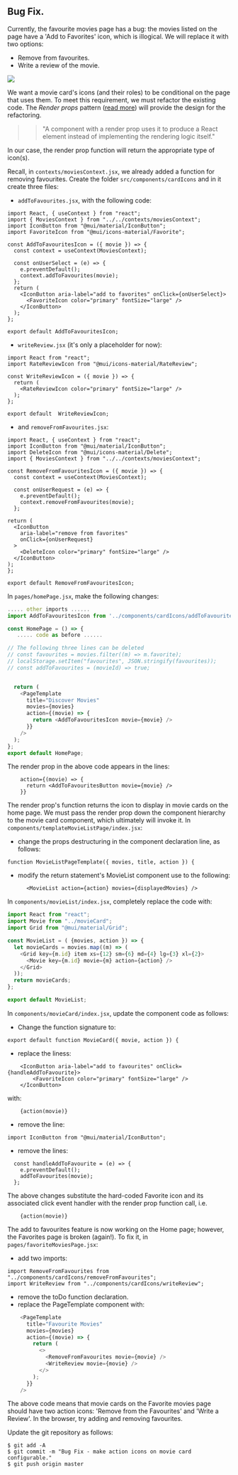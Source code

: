 ## Bug Fix.

Currently, the favourite movies page has a bug: the movies listed on the page have a 'Add to Favorites' icon, which is illogical. We will replace it with two options:

- Remove from favourites.
- Write a review of the movie.

![][favcard]

We want a movie card's icons (and their roles) to be conditional on the page that uses them. To meet this requirement, we must refactor the existing code. The _Render props_ pattern ([read more][renderprop]) will provide the design for the refactoring.

> > "A component with a render prop uses it to produce a React element  instead of implementing the rendering logic itself."

In our case, the render prop function will return the appropriate type of icon(s).

Recall, in `contexts/moviesContext.jsx`, we already added a function for removing favourites. Create the folder `src/components/cardIcons` and in it create three files:

- `addToFavourites.jsx`, with the following code:

```
import React, { useContext } from "react";
import { MoviesContext } from "../../contexts/moviesContext";
import IconButton from "@mui/material/IconButton";
import FavoriteIcon from "@mui/icons-material/Favorite";

const AddToFavouritesIcon = ({ movie }) => {
  const context = useContext(MoviesContext);

  const onUserSelect = (e) => {
    e.preventDefault();
    context.addToFavourites(movie);
  };
  return (
    <IconButton aria-label="add to favorites" onClick={onUserSelect}>
      <FavoriteIcon color="primary" fontSize="large" />
    </IconButton>
  );
};

export default AddToFavouritesIcon;
```

- `writeReview.jsx` (it's only a placeholder for now):

```
import React from "react";
import RateReviewIcon from "@mui/icons-material/RateReview";

const WriteReviewIcon = ({ movie }) => {
  return (
    <RateReviewIcon color="primary" fontSize="large" />
  );
};

export default  WriteReviewIcon;
```

- and `removeFromFavourites.jsx`:

```
import React, { useContext } from "react";
import IconButton from "@mui/material/IconButton";
import DeleteIcon from "@mui/icons-material/Delete";
import { MoviesContext } from "../../contexts/moviesContext";

const RemoveFromFavouritesIcon = ({ movie }) => {
  const context = useContext(MoviesContext);

  const onUserRequest = (e) => {
    e.preventDefault();
    context.removeFromFavourites(movie);
  };

return (
  <IconButton
    aria-label="remove from favorites"
    onClick={onUserRequest}
  >
    <DeleteIcon color="primary" fontSize="large" />
  </IconButton>
);
};

export default RemoveFromFavouritesIcon;
```
In `pages/homePage.jsx`, make the following changes:

```js
..... other imports ......
import AddToFavouritesIcon from '../components/cardIcons/addToFavourites'

const HomePage = () => {
   ..... code as before ......

// The following three lines can be deleted
// const favourites = movies.filter((m) => m.favorite);
// localStorage.setItem("favourites", JSON.stringify(favourites));
// const addToFavourites = (movieId) => true;


  return (
    <PageTemplate
      title="Discover Movies"
      movies={movies}
      action={(movie) => {
        return <AddToFavouritesIcon movie={movie} />
      }}
    />
  );
};
export default HomePage;
```
The render prop in the above code appears in the lines:
```
    action={(movie) => {
      return <AddToFavouritesButton movie={movie} />
    }}
```
The render prop's function returns the icon to display in movie cards on the home page. We must pass the render prop down the component hierarchy to the movie card component, which ultimately will invoke it. In `components/templateMovieListPage/index.jsx`:

- change the props destructuring in the component declaration line, as follows:

```
function MovieListPageTemplate({ movies, title, action }) {
```

- modify the return statement's MovieList component use to the following:

```
      <MovieList action={action} movies={displayedMovies} />

```
In `components/movieList/index.jsx`, completely replace the code with:

```js
import React from "react";
import Movie from "../movieCard";
import Grid from "@mui/material/Grid";

const MovieList = ( {movies, action }) => {
  let movieCards = movies.map((m) => (
    <Grid key={m.id} item xs={12} sm={6} md={4} lg={3} xl={2}>
      <Movie key={m.id} movie={m} action={action} />
    </Grid>
  ));
  return movieCards;
};

export default MovieList;
```
In `components/movieCard/index.jsx`, update the component code as follows:

+ Change the function signature to:
~~~
export default function MovieCard({ movie, action }) {
~~~

+ replace the liness:
~~~
    <IconButton aria-label="add to favourites" onClick={handleAddToFavourite}>
        <FavoriteIcon color="primary" fontSize="large" />
    </IconButton>
~~~
with:
~~~
    {action(movie)}
~~~
+ remove the line:
~~~
import IconButton from "@mui/material/IconButton";
~~~
+ remove the lines:
~~~
  const handleAddToFavourite = (e) => {
    e.preventDefault();
    addToFavourites(movie);
  };
~~~

The above changes substitute the hard-coded Favorite icon and its associated click event handler with the render prop function call, i.e.
```
    {action(movie)}
```
The add to favourites feature is now working on the Home page; however, the Favorites page is broken (again!). To fix it, in `pages/favoriteMoviesPage.jsx`:

+ add two imports:
~~~
import RemoveFromFavourites from "../components/cardIcons/removeFromFavourites";
import WriteReview from "../components/cardIcons/writeReview";
~~~
+ remove the toDo function declaration.
+ replace the PageTemplate component with:
~~~js
    <PageTemplate
      title="Favourite Movies"
      movies={movies}
      action={(movie) => {
        return (
          <>
            <RemoveFromFavourites movie={movie} />
            <WriteReview movie={movie} />
          </>
        );
      }}
    />
~~~
The above code means that movie cards on the Favorite movies page should have two action icons: 'Remove from the Favourites' and 'Write a Review'. In the browser, try adding and removing favourites.

Update the git repository as follows:

```
$ git add -A
$ git commit -m "Bug Fix - make action icons on movie card configurable."
$ git push origin master
```

[renderprop]: https://reactjs.org/docs/render-props.html
[reviewbutton]: ./img/reviewbutton.png
[favcard]: ./img/favcard.png
